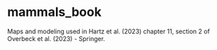 # mammals_book

Maps and modeling used in Hartz et al. (2023) chapter 11, section 2 of Overbeck et al. (2023) - Springer.